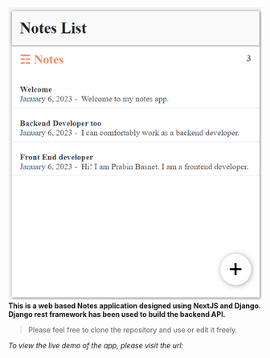 ![Notes Application](frontend/notes-app-frontend/images/notes_app.png)
**This is a web based Notes application designed using NextJS and Django. Django rest framework has been used to build the backend API.**

> Please feel free to clone the repository and use or edit it freely.

_To view the live demo of the app, please visit the url:_

